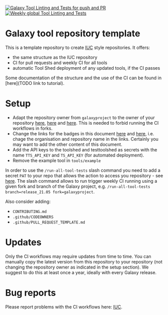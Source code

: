 [![Galaxy Tool Linting and Tests for push and PR](https://github.com/galaxyproject/galaxy-tool-repository-template/actions/workflows/pr.yaml/badge.svg?branch=main)](https://github.com/galaxyproject/galaxy-tool-repository-template/actions/workflows/pr.yaml/badge.svg)
[![Weekly global Tool Linting and Tests](https://github.com/galaxyproject/galaxy-tool-repository-template/actions/workflows/ci.yaml/badge.svg?branch=master)](https://github.com/galaxyproject/galaxy-tool-repository-template/actions/workflows/ci.yaml/badge.svg)

# Galaxy tool repository template

This is a template repository to create [IUC](https://github.com/galaxyproject/tools-iuc) style repositories.
It offers:

- the same structure as the IUC repository
- CI for pull requests and weekly CI for all tools
- automatic Tool Shed deployment of any updated tools, if the CI passes
 
Some documentation of the structure and the use of the CI can be found in [here](TODO link to tutorial).

Setup
=====

- Adapt the repository owner from `galaxyproject` to the owner of your repository [here](https://github.com/galaxyproject/galaxy-tool-repository-template/blob/main/.github/workflows/ci.yaml#L15), [here](https://github.com/galaxyproject/galaxy-tool-repository-template/blob/main/.github/workflows/pr.yaml#L304) and [here](https://github.com/galaxyproject/galaxy-tool-repository-template/blob/main/.github/workflows/slash.yaml#L10). This is needed to forbid running the CI workflows in forks.
- Change the links for the badges in this document [here](https://github.com/galaxyproject/galaxy-tool-repository-template/blob/main/README.md#L1) and [here](https://github.com/galaxyproject/galaxy-tool-repository-template/blob/main/README.md#L2), i.e. chage the organisation and repository name in the links. Certainly you may want to add the other content of this document.
- Add the API keys to the toolshed and testtoolshed as secrets with the name `TTS_API_KEY` and `TS_API_KEY` (for automated deployment). 
- Remove the example tool in `tools/example`


In order to use the `/run-all-tool-tests` slash command you need to add a secret `PAT` to your repo that allows the action to access
you repository - see [here](https://docs.github.com/en/actions/reference/encrypted-secrets). The slash command allows to run trigger weekly CI running using a given fork and branch of the Galaxy project, e.g. `/run-all-tool-tests branch=release_21.05 fork=galaxyproject`. 

Also consider adding:

- `CONTRIBUTING.md`
- `.github/CODEOWNERS`
- `.github/PULL_REQUEST_TEMPLATE.md`

Updates
=======

Only the CI workflows may require updates from time to time. You can manually copy the latest version from this repository to your repository (not changing the repository owner as indicated in the setup section). We suggest to do this at least once a year, ideally with every Galaxy release. 

Bug reports
===========

Please report problems with the CI workflows here: [IUC](https://github.com/galaxyproject/tools-iuc).
